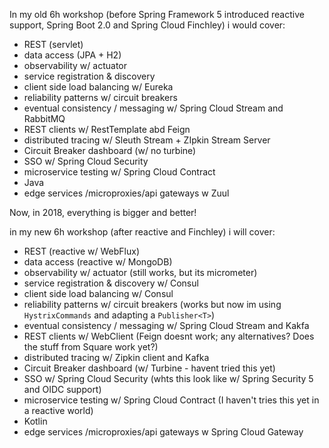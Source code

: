 In my old 6h workshop (before Spring Framework 5 introduced reactive support, Spring Boot 2.0 and Spring Cloud Finchley) i would cover:

  - REST (servlet)
  - data access (JPA + H2)
  - observability w/ actuator 
  - service registration & discovery
  - client side load balancing w/ Eureka
  - reliability patterns w/ circuit breakers 
  - eventual consistency / messaging w/ Spring Cloud Stream and RabbitMQ 
  - REST clients w/ RestTemplate abd Feign 
  - distributed tracing w/ Sleuth Stream + ZIpkin Stream Server 
  - Circuit Breaker dashboard  (w/ no turbine)
  - SSO w/ Spring Cloud Security
  - microservice testing w/ Spring Cloud Contract 
  - Java 
  - edge services /microproxies/api gateways w Zuul

Now, in 2018, everything is bigger and better!

in my new 6h workshop (after reactive and Finchley) i will cover:

 - REST (reactive w/ WebFlux)
 - data access (reactive w/ MongoDB)
 - observability w/ actuator (still works, but its micrometer)
 - service registration & discovery w/ Consul
 - client side load balancing w/ Consul
 - reliability patterns w/ circuit breakers (works but now im using `HystrixCommands` and adapting a `Publisher<T>`)
 - eventual consistency / messaging w/ Spring Cloud Stream and Kakfa
 - REST clients w/ WebClient (Feign doesnt work; any alternatives? Does the stuff from Square work yet?)
 - distributed tracing w/ Zipkin client and Kafka
 - Circuit Breaker dashboard  (w/ Turbine - havent tried this yet)
 - SSO w/ Spring Cloud Security (whts this look like w/ Spring Security 5 and OIDC support)
 - microservice testing w/ Spring Cloud Contract (I haven't tries this yet in a reactive world)
 - Kotlin
 - edge services /microproxies/api gateways w Spring Cloud Gateway

